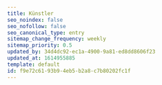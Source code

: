 ```yaml
---
title: Künstler
seo_noindex: false
seo_nofollow: false
seo_canonical_type: entry
sitemap_change_frequency: weekly
sitemap_priority: 0.5
updated_by: 34d4dc92-ec1a-4900-9a81-ed8dd8606f23
updated_at: 1614955885
template: default
id: f9e72c61-93b9-4eb5-b2a8-c7b80202fc1f
---
```

